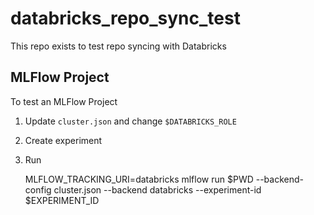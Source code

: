 # databricks_repo_sync_test
This repo exists to test repo syncing with Databricks

## MLFlow Project

To test an MLFlow Project

1. Update `cluster.json` and change `$DATABRICKS_ROLE`
2. Create experiment
3. Run

    MLFLOW_TRACKING_URI=databricks  mlflow run $PWD --backend-config cluster.json --backend databricks --experiment-id $EXPERIMENT_ID
